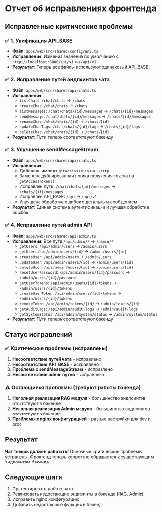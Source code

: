 # Отчет об исправлениях фронтенда

## Исправленные критические проблемы

### ✅ 1. Унификация API_BASE
- **Файл**: `apps/web/src/shared/config/env.ts`
- **Исправление**: Изменил значение по умолчанию с `http://localhost:8000/api/v1` на `/api/v1`
- **Результат**: Теперь все файлы используют одинаковый API_BASE

### ✅ 2. Исправление путей эндпоинтов чата
- **Файл**: `apps/web/src/shared/api/chats.ts`
- **Исправления**:
  - `listChats`: `/chat/chats` → `/chats`
  - `createChat`: `/chat/chats` → `/chats`
  - `listMessages`: `/chat/chats/{id}/messages` → `/chats/{id}/messages`
  - `sendMessage`: `/chat/chats/{id}/messages` → `/chats/{id}/messages`
  - `renameChat`: `/chat/chats/{id}` → `/chats/{id}`
  - `updateChatTags`: `/chat/chats/{id}/tags` → `/chats/{id}/tags`
  - `deleteChat`: `/chat/chats/{id}` → `/chats/{id}`
- **Результат**: Пути теперь соответствуют бэкенду

### ✅ 3. Улучшение sendMessageStream
- **Файл**: `apps/web/src/shared/api/chats.ts`
- **Исправления**:
  - Добавлен импорт `getAccessToken` из `./http`
  - Заменена дублированная логика получения токена на `getAccessToken()`
  - Исправлен путь: `/chat/chats/{id}/messages` → `/chats/{id}/messages`
  - Исправлен API_BASE: `/api` → `/api/v1`
  - Улучшена обработка ошибок с детальным сообщением
- **Результат**: Единая система аутентификации и лучшая обработка ошибок

### ✅ 4. Исправление путей admin API
- **Файл**: `apps/web/src/shared/api/admin.ts`
- **Исправления**: Все пути `/api/admin/*` → `/admin/*`
  - `getUsers`: `/api/admin/users` → `/admin/users`
  - `getUser`: `/api/admin/users/{id}` → `/admin/users/{id}`
  - `createUser`: `/api/admin/users` → `/admin/users`
  - `updateUser`: `/api/admin/users/{id}` → `/admin/users/{id}`
  - `deleteUser`: `/api/admin/users/{id}` → `/admin/users/{id}`
  - `resetUserPassword`: `/api/admin/users/{id}/password` → `/admin/users/{id}/password`
  - `getUserTokens`: `/api/admin/users/{id}/tokens` → `/admin/users/{id}/tokens`
  - `createUserToken`: `/api/admin/users/{id}/tokens` → `/admin/users/{id}/tokens`
  - `revokeToken`: `/api/admin/tokens/{id}` → `/admin/tokens/{id}`
  - `getAuditLogs`: `/api/admin/audit-logs` → `/admin/audit-logs`
  - `getSystemStatus`: `/api/admin/system/status` → `/admin/system/status`
- **Результат**: Пути теперь соответствуют бэкенду

## Статус исправлений

### ✅ Критические проблемы (исправлены)
1. **Несоответствие путей чата** - исправлено
2. **Несоответствие API_BASE** - исправлено  
3. **Проблема с sendMessageStream** - исправлено
4. **Несоответствие admin путей** - исправлено

### ⚠️ Остающиеся проблемы (требуют работы бэкенда)
1. **Неполная реализация RAG модуля** - большинство эндпоинтов отсутствуют в бэкенде
2. **Неполная реализация Admin модуля** - большинство эндпоинтов отсутствуют в бэкенде
3. **Проблемы с nginx конфигурацией** - разные настройки для dev и prod

## Результат
**Чат теперь должен работать!** Основные критические проблемы устранены. Фронтенд теперь корректно обращается к существующим эндпоинтам бэкенда.

## Следующие шаги
1. Протестировать работу чата
2. Реализовать недостающие эндпоинты в бэкенде (RAG, Admin)
3. Исправить nginx конфигурацию
4. Добавить недостающие функции в бэкенд
